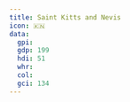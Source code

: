 ```yaml
---
title: Saint Kitts and Nevis
icon: 🇰🇳
data:
  gpi:
  gdp: 199
  hdi: 51
  whr:
  col:
  gci: 134
---
```


